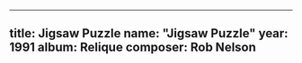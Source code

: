 
---
title: Jigsaw Puzzle
name: "Jigsaw Puzzle"
year:  1991
album: Relique
composer: Rob Nelson
---
